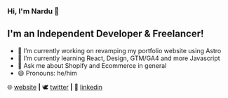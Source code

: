 ### Hi, I'm Nardu 👋

## I'm an Independent Developer & Freelancer!

- 🔭 I’m currently working on revamping my portfolio website using Astro 
- 🌱 I’m currently learning React, Design, GTM/GA4 and more Javascript
- 💬 Ask me about Shopify and Ecommerce in general
- 😄 Pronouns: he/him



🌐 [website][website] **|**
🕊 [twitter][twitter] **|**
👔 [linkedin][linkedin]

[website]: https://nardu.info
[twitter]: https://twitter.com/NarduInfo
[linkedin]: https://www.linkedin.com/in/nardu-malherbe-6016b615/

